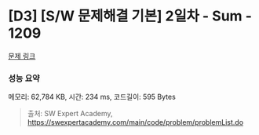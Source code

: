 # [D3] [S/W 문제해결 기본] 2일차 - Sum - 1209 

[문제 링크](https://swexpertacademy.com/main/code/problem/problemDetail.do?contestProbId=AV13_BWKACUCFAYh) 

### 성능 요약

메모리: 62,784 KB, 시간: 234 ms, 코드길이: 595 Bytes



> 출처: SW Expert Academy, https://swexpertacademy.com/main/code/problem/problemList.do